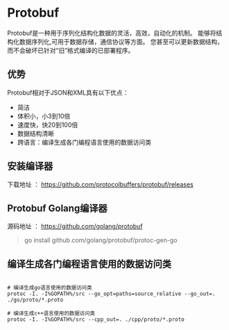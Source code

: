 # Protobuf

Protobuf是一种用于序列化结构化数据的灵活，高效，自动化的机制。
能够将结构化数据序列化,可用于数据存储，通信协议等方面。
您甚至可以更新数据结构，而不会破坏已针对“旧”格式编译的已部署程序。

## 优势

Protobuf相对于JSON和XML具有以下优点：

- 简洁
- 体积小，小3到10倍
- 速度快，快20到100倍
- 数据结构清晰
- 跨语言：编译生成各门编程语言使用的数据访问类

## 安装编译器

下载地址 ： https://github.com/protocolbuffers/protobuf/releases

## Protobuf Golang编译器

源码地址 ： https://github.com/golang/protobuf

> go install github.com/golang/protobuf/protoc-gen-go

## 编译生成各门编程语言使用的数据访问类

```shell script

# 编译生成go语言使用的数据访问类
protoc -I. -I%GOPATH%/src --go_opt=paths=source_relative --go_out=. ./go/proto/*.proto

# 编译生成c++语言使用的数据访问类
protoc -I. -I%GOPATH%/src --cpp_out=. ./cpp/proto/*.proto

```
